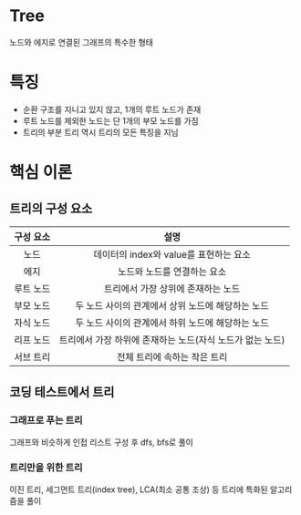 # Tree

노드와 에지로 연결된 그래프의 특수한 형태

# 특징

- 순환 구조를 지니고 있지 않고, 1개의 루트 노드가 존재
- 루트 노드를 제외한 노드는 단 1개의 부모 노드를 가짐
- 트리의 부분 트리 역시 트리의 모든 특징을 지님

# 핵심 이론

## 트리의 구성 요소

| 구성 요소 |                설명                 |
|:--------:|:---------------------------------:|
|노드|    데이터의 index와 value를 표현하는 요소     |
|에지|          노드와 노드를 연결하는 요소          |
|루트 노드|        트리에서 가장 상위에 존재하는 노드        |
|부모 노드|   두 노드 사이의 관계에서 상위 노드에 해당하는 노드    |
|자식 노드|   두 노드 사이의 관계에서 하위 노드에 해당하는 노드    |
|리프 노드| 트리에서 가장 하위에 존재하는 노드(자식 노드가 없는 노드) |
|서브 트리|         전체 트리에 속하는 작은 트리          |

## 코딩 테스트에서 트리

### 그래프로 푸는 트리

그래프와 비슷하게 인접 리스트 구성 후 dfs, bfs로 풀이

### 트리만을 위한 트리

이진 트리, 세그먼트 트리(index tree), LCA(최소 공통 조상) 등 트리에 특화된 알고리즘을 풀이






